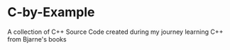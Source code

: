 # C-by-Example
A collection of C++ Source Code created during my journey learning C++ from Bjarne's books
